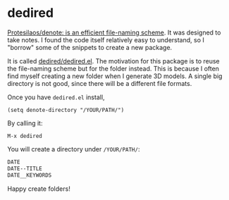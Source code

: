 # dedired


[Protesilaos/denote: is an efficient file-naming scheme](https://github.com/protesilaos/denote). It was
designed to take notes. I found the code itself relatively easy to
understand, so I "borrow" some of the snippets to create a new package.

It is called [dedired/dedired.el](https://github.com/randomwangran/dedired/blob/main/dedired.el). The motivation for this package is
to reuse the file-naming scheme but for the folder instead. This is because I
often find myself creating a new folder when I generate 3D models.
A single big directory is not good, since there will be a different file
formats.

Once you have `dedired.el` install,

```elisp
(setq denote-directory "/YOUR/PATH/")
```

By calling it:

`M-x dedired`

You will create a directory under `/YOUR/PATH/`:

```bash
DATE
DATE--TITLE
DATE__KEYWORDS
```

Happy create folders!

